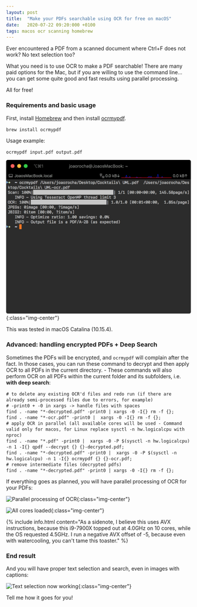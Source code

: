 ```yaml
---
layout: post
title:  "Make your PDFs searchable using OCR for free on macOS"
date:   2020-07-22 09:20:000 +0100
tags: macos ocr scanning homebrew
---
```


Ever encountered a PDF from a scanned document where Ctrl+F does not work? No text selection too? 

What you need is to use OCR to make a PDF searchable! There are many paid options for the Mac, but if you are willing to use the command line... you can get some quite good and fast results using parallel processing. 

All for free!

### Requirements and basic usage

First, install [Homebrew](https://brew.sh) and then install [ocrmypdf](https://github.com/jbarlow83/OCRmyPDF). 

```shell
brew install ocrmypdf
```

Usage example:

```shell
ocrmypdf input.pdf output.pdf
```

![Usage example for ocrmypdf](/assets/images/post-images/2020-03-31-free-ocr-in-mac/ocrmypdf-usage.png){:class="img-center"}

This was tested in macOS Catalina (10.15.4).


### Advanced: handling encrypted PDFs + Deep Search

Sometimes the PDFs will be encrypted, and `ocrmypdf` will complain after the fact. In those cases, you can run these command to decrypt and then apply OCR to all PDFs in the current directory. 
	- These commands will also perform OCR on all PDFs within the current folder and its subfolders, i.e. **with deep search**:

```shell
# to delete any existing OCR'd files and redo run (if there are already semi-processed files due to errors, for example)
# -print0 + -0 in xargs -> handle files with spaces
find . -name "*-decrypted.pdf" -print0 | xargs -0 -I{} rm -f {};
find . -name "*-ocr.pdf" -print0 |  xargs -0 -I{} rm -f {};
# apply OCR in parallel (all available cores will be used - Command valid only for macos, for Linux replace sysctl -n hw.logicalcpu with nproc)
find . -name "*.pdf" -print0 |  xargs -0 -P $(sysctl -n hw.logicalcpu) -n 1 -I{} qpdf --decrypt {} {}-decrypted.pdf;
find . -name "*-decrypted.pdf" -print0 |  xargs -0 -P $(sysctl -n hw.logicalcpu) -n 1 -I{} ocrmypdf {} {}-ocr.pdf;
# remove intermediate files (decrypted pdfs)
find . -name "*-decrypted.pdf" -print0 | xargs -0 -I{} rm -f {};
````

If everything goes as planned, you will have parallel processing of OCR for your PDFs:

![Parallel processing of OCR](/assets/images/post-images/2020-03-31-free-ocr-in-mac/ocrmypdf.png){:class="img-center"}

![All cores loaded](/assets/images/post-images/2020-03-31-free-ocr-in-mac/full-load.png){:class="img-center"}


{% include info.html content="As a sidenote, I believe this uses AVX instructions, because this i9-7900X topped out at 4.0GHz on 10 cores, while the OS requested 4.5GHz. I run a negative AVX offset of -5, because even with watercooling, you can't tame this toaster." %}


### End result
And you will have proper text selection and search, even in images with captions:

![Text selection now working](/assets/images/post-images/2020-03-31-free-ocr-in-mac/ocr-working.png){:class="img-center"}


Tell me how it goes for you!